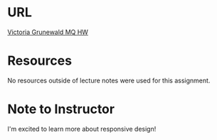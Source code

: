 # URL
[Victoria Grunewald MQ HW](https://github.com/vgrunewald/hw_mq_grunewald_victoria)

# Resources
No resources outside of lecture notes were used for this assignment.

# Note to Instructor
I'm excited to learn more about responsive design! 
